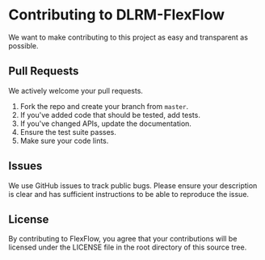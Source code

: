 # Contributing to DLRM-FlexFlow
We want to make contributing to this project as easy and transparent as
possible.

## Pull Requests
We actively welcome your pull requests.

1. Fork the repo and create your branch from `master`.
2. If you've added code that should be tested, add tests.
3. If you've changed APIs, update the documentation.
4. Ensure the test suite passes.
5. Make sure your code lints.

## Issues
We use GitHub issues to track public bugs. Please ensure your description is
clear and has sufficient instructions to be able to reproduce the issue.

## License
By contributing to FlexFlow, you agree that your contributions will be licensed
under the LICENSE file in the root directory of this source tree.
